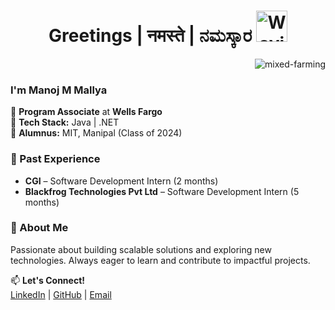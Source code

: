 <h1 align="center"> 
 Greetings  |  नमस्ते  |  ನಮಸ್ಕಾರ  <img src="https://media.giphy.com/media/2vDJLn6LzoSSIJe3Xj/giphy.gif" alt="Waving hand animated gif" height="50" width="50" /> 
</h1>

<!-- wave hand gif : https://raw.githubusercontent.com/nixin72/nixin72/master/wave.gif -->

<!-- <br><br> -->
<!-- <p  align="center"><img src="https://user-images.githubusercontent.com/56001279/169039511-a3887a25-f6aa-449c-a269-82372aaa8618.gif" width="300" height="250" align ="center"> -->



 
<!--[![@manoj7's Holopin board](https://holopin.io/api/user/board?user=manoj7)](https://holopin.io/@manoj7) -->
<!-- [![An image of @manoj7's Holopin badges, which is a link to view their full Holopin profile](https://holopin.me/manoj7)](https://holopin.io/@manoj7) -->

<!-- --- -->

<!-- <h1 align="center"> Profile Statistics <img src="https://static.wixstatic.com/media/952b89_15788471bd4d45cc814470003cfe62b2~mv2.gif" width="35"/> </h1> -->



<!-- ![Profile Views](https://komarev.com/ghpvc/?username=your-github-mixed-farming&color=f09d02&style=for-the-badge) <br> -->

<p align="right"> <img src="https://komarev.com/ghpvc/?username=your-github-mixed-farming&color=f09d02&style=for-the-badge" alt="mixed-farming" /> </p> 


### I'm Manoj M Mallya

🔹 **Program Associate** at **Wells Fargo**  
🔹 **Tech Stack:** Java | .NET  
🔹 **Alumnus:** MIT, Manipal (Class of 2024)  

### 💼 Past Experience  
- **CGI** – Software Development Intern (2 months)  
- **Blackfrog Technologies Pvt Ltd** – Software Development Intern (5 months)  

### 🚀 About Me  
Passionate about building scalable solutions and exploring new technologies. Always eager to learn and contribute to impactful projects.  

📫 **Let's Connect!**  
[LinkedIn](#) | [GitHub](#) | [Email](#)  

<h1></h1>

<!-- <p align="center">
  <img src="https://github-readme-stats.vercel.app/api?username=mixed-farming&show_icons=true&rank_icon=github&theme=vision-friendly-dark" alt="Manoj's GitHub Stats" /><br>
   <img src="https://github-readme-stats.vercel.app/api/top-langs/?username=mixed-farming&layout=compact&theme=vision-friendly-dark&langs_count=10" /><br>
  <img src="https://github-readme-streak-stats.herokuapp.com/?user=mixed-farming&theme=vision-friendly-dark" alt="Manoj's GitHub Stats" /><br>
</p> -->

<!--  <a href="https://github.com/mixed-farming/github-readme-activity-graph"><img alt="Manoj's Activity Graph" src="https://activity-graph.herokuapp.com/graph?username=mixed-farming&bg_color=0D1117&color=5BCDEC&line=5BCDEC&point=FFFFFF&hide_border=true" /></a> -->


<!--
**mixed-farming/mixed-farming** is a ✨ _special_ ✨ repository because its `README.md` (this file) appears on your GitHub profile.

Here are some ideas to get you started:

- 🔭 I’m currently working on ...
- 🌱 I’m currently learning ...
- 👯 I’m looking to collaborate on ...
- 🤔 I’m looking for help with ...
- 💬 Ask me about ...
- 📫 How to reach me: ...
- 😄 Pronouns: ...
- ⚡ Fun fact: ...
-->



